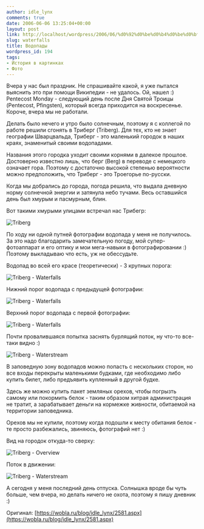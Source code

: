 ```yaml
---
author: idle_lynx
comments: true
date: 2006-06-06 13:25:04+00:00
layout: post
link: http://localhost/wordpress/2006/06/%d0%92%d0%be%d0%b4%d0%be%d0%bf%d0%b0%d0%b4%d1%8b/
slug: waterfalls
title: Водопады
wordpress_id: 194
tags:
- История в картинках
- Фото
---
```


Вчера у нас был праздник. Не спрашивайте какой, я уже пытался выяснить это при помощи Википедии - не удалось. Ой, нашел :) Pentecost Monday - следующий день после Дня Святой Троицы (Pentecost, Pfingsten), который всегда приходится на воскресенье. Короче, вчера мы не работали.

Делать было нечего и утро было солнечным, поэтому я с коллегой по работе решили сгонять в Триберг (Triberg). Для тех, кто не знает географии Шварцвальда, Триберг - это маленький городок в наших краях, знаменитый своими водопадами.

Названия этого городка уходит своими корнями в далекое прошлое. Достоверно известно лишь, что берг (Berg) в переводе с немецкого означает гора. Поэтому с достаточно высокой степенью вероятности можно предположить, что Триберг - это Троегорье по-русски.

Когда мы добрались до города, погода решила, что выдала дневную норму солнечной энергии и затянула небо тучами. Весь оставшийся день был хмурым и пасмурным, блин.

Вот такими хмурыми улицами встречал нас Трибегр:

![Triberg](images/2007/05/1f284b99-19af-4b7e-87f2-378a60350a7c.JPG)

По ходу ни одной путней фотографии водопада у меня не получилось. За это надо благодарить замечательную погоду, мой супер-фотоаппарат и его оптику и мои мега-навыки в фотографировании :) Поэтому выкладываю что есть, уж не обессудьте.

Водопад во всей его красе (теоретически) - 3 крупных порога:

![Triberg - Waterfalls](images/2007/05/1af6ab9d-d880-44a7-b1a5-4aa4dadbe8fb.JPG)

Нижний порог водопада с предыдущей фотографии:

![Triberg - Waterfalls](images/2007/05/7cc722d0-434c-4394-a144-1dca64f007ac.JPG)

Верхний порог водопада с первой фотографии:

![Triberg - Waterfalls](images/2007/05/c30b2dd4-531e-4ffa-9945-284566b084e6.JPG)

Почти провалившаяся попытка заснять бурлящий поток, ну что-то все-таки видно :)

![Triberg - Waterstream](images/2007/05/33a10afe-cfe0-414a-815a-64e915279337.JPG)

В заповедную зону водопадов можно попасть с нескольких сторон, но все входы перекрыты маленькими будками, где необходимо либо купить билет, либо предъявить купленный в другой будке.

Здесь же можно купить пакет земляных орехов, чтобы погрызть самому или покормить белок - таким образом хитрая администрация не тратит, а зарабатывает деньги на кормежке живности, обитаемой на территории заповедника.

Орехов мы не купили, поэтому когда подошли к месту обитания белок - те просто разбежались, звиняюсь, фотографий нет :)

Вид на городок откуда-то сверху:

![Triberg - Overview](images/2007/05/7e30ec39-386a-4d60-abae-23390cdf4644.JPG)

Поток в движении:

![Triberg - Waterstream](images/2007/05/11a6027d-3a99-44b3-9c8c-37005ce45fc5.jpg)

А сегодня у меня последний день отпуска. Солнышка вроде бы чуть больше, чем вчера, но делать ничего не охота, поэтому я пишу дневник :)

Оригинал: [https://wobla.ru/blog/idle_lynx/2581.aspx](https://wobla.ru/blog/idle_lynx/2581.aspx)
